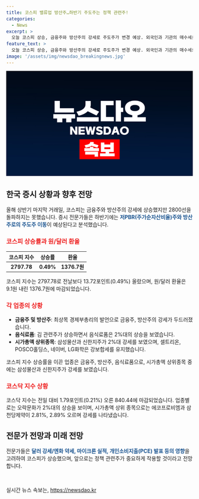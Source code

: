 ```yaml
---
title: 코스피 밸류업 방산주…하반기 주도주는 정책 관련주!
categories:
  - News
excerpt: >
  오늘 코스피 상승, 금융주와 방산주의 강세로 주도주가 변경 예상. 외국인과 기관의 매수세로 상승세. 밸류업 프로그램 수혜주 눈에 띄어. 미국 TV토론 영향으로 방산주 상승. 음식료품, 섬유의복, 통신업, 서비스업 상승. 달러 강세 등 여러 변수에 관망세 지속. 하반기 정책 관련주 관심 높아져. 코스닥도 외국인 매수세로 약세, 엔터주 강세 눈에 띄어. 환율, 비트코인 등도 변동.
feature_text: >
  오늘 코스피 상승, 금융주와 방산주의 강세로 주도주가 변경 예상. 외국인과 기관의 매수세로 상승세. 밸류업 프로그램 수혜주 눈에 띄어. 미국 TV토론 영향으로 방산주 상승. 음식료품, 섬유의복, 통신업, 서비스업 상승. 달러 강세 등 여러 변수에 관망세 지속. 하반기 정책 관련주 관심 높아져. 코스닥도 외국인 매수세로 약세, 엔터주 강세 눈에 띄어. 환율, 비트코인 등도 변동.
image: '/assets/img/newsdao_breakingnews.jpg'
---
```


<p><img src="/assets/img/newsdao_breakingnews.jpg" alt="koreaapp 속보" /></p>

<h2 data-ke-size="size26">한국 증시 상황과 향후 전망</h2>

<p data-ke-size="size16">올해 상반기 마지막 거래일, 코스피는 금융주와 방산주의 강세에 상승했지만 2800선을 돌파하지는 못했습니다. 증시 전문가들은 하반기에는 <b><span style="color: #1a5490;">저PBR(주가순자산비율)주와 방산주로의 주도주 이동</span></b>이 예상된다고 분석했습니다.</p>

<h3><b><span style="color: #ee2323;">코스피 상승률과 원/달러 환율</span></b></h3>

<table>
<thead>
<tr>
<th scope="col">코스피 지수</th>
<th scope="col">상승률</th>
<th scope="col">환율</th>
</tr>
</thead>
<tbody>
<tr>
<td style="text-align: center; height: 17px;"><b>2797.78</b></td>
<td style="text-align: center; height: 17px;"><b>0.49%</b></td>
<td style="text-align: center; height: 17px;"><b>1376.7원</b></td>
</tr>
</tbody>
</table>

<p data-ke-size="size16">코스피 지수는 2797.78로 전날보다 13.72포인트(0.49%) 올랐으며, 원/달러 환율은 9.1원 내린 1376.7원에 마감되었습니다.</p>

<h3><b><span style="color: #ee2323;">각 업종의 상황</span></b></h3>

<ul>
<li><b>금융주 및 방산주</b>: 최상목 경제부총리의 발언으로 금융주, 방산주의 강세가 두드러졌습니다.</li>
<li><b>음식료품</b>: 김 관련주가 상승하면서 음식료품은 2%대의 상승을 보였습니다.</li>
<li><b>시가총액 상위종목</b>: 삼성물산과 신한지주가 2%대 강세를 보였으며, 셀트리온, POSCO홀딩스, 네이버, LG화학은 강보합세를 유지했습니다.</li>
</ul>

<p data-ke-size="size16">코스피 지수 상승률을 이끈 업종은 금융주, 방산주, 음식료품으로, 시가총액 상위종목 중에는 삼성물산과 신한지주가 강세를 보였습니다.</p>

<h3><b><span style="color: #ee2323;">코스닥 지수 상황</span></b></h3>

<p data-ke-size="size16">코스닥 지수는 전일 대비 1.79포인트(0.21%) 오른 840.44에 마감되었습니다. 업종별로는 오락문화가 2%대의 상승을 보이며, 시가총액 상위 종목으로는 에코프로비엠과 삼천당제약이 2.81%, 2.89% 오르며 강세를 나타냈습니다.</p>

<h2 data-ke-size="size26">전문가 전망과 미래 전망</h2>

<p data-ke-size="size16">전문가들은 <b><span style="color: #1a5490;">달러 강세/엔화 약세, 마이크론 실적, 개인소비지출(PCE) 발표 등의 영향</span></b>을 고려하여 코스피가 상승했으며, 앞으로는 정책 관련주가 중요하게 작용할 것이라고 전망합니다.</p>

<p data-ke-size="size16">&nbsp;</p>
실시간 뉴스 속보는, <a href="https://newsdao.kr" rel="dofollow">https://newsdao.kr</a>


